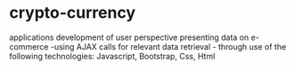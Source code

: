 # crypto-currency
applications development of user perspective presenting data on e-commerce  -using  AJAX calls for relevant  data retrieval  - through use of the following technologies: Javascript, Bootstrap, Css, Html
